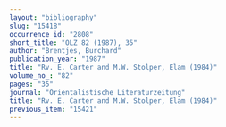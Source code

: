 ```yaml
---
layout: "bibliography"
slug: "15418"
occurrence_id: "2808"
short_title: "OLZ 82 (1987), 35"
author: "Brentjes, Burchard"
publication_year: "1987"
title: "Rv. E. Carter and M.W. Stolper, Elam (1984)"
volume_no_: "82"
pages: "35"
journal: "Orientalistische Literaturzeitung"
title: "Rv. E. Carter and M.W. Stolper, Elam (1984)"
previous_item: "15421"
---
```

